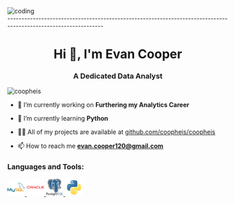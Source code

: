 <img align="left" alt="coding" width="750" src="https://media.istockphoto.com/id/1136639498/vector/automated-data-analysis-isometric-3d-banner-header.jpg?s=170667a&w=0&k=20&c=abYb8Xib0djBp-v240Bqf-PtntT2Cgv7AZvXOlmA-GA=">
----------------------------------------------------------------------------------------------------------------
<h1 align="center">Hi 👋, I'm Evan Cooper</h1>
<h3 align="center">A Dedicated Data Analyst</h3>

<p align="left"> <img src="https://komarev.com/ghpvc/?username=coopheis&label=Profile%20views&color=0e75b6&style=flat" alt="coopheis" /> </p>

- 🔭 I’m currently working on **Furthering my Analytics Career**

- 🌱 I’m currently learning **Python**

- 👨‍💻 All of my projects are available at [github.com/coopheis/coopheis](github.com/coopheis/coopheis)

- 📫 How to reach me **evan.cooper120@gmail.com**


<h3 align="left">Languages and Tools:</h3>
<p align="left"> <a href="https://www.mysql.com/" target="_blank" rel="noreferrer"> <img src="https://raw.githubusercontent.com/devicons/devicon/master/icons/mysql/mysql-original-wordmark.svg" alt="mysql" width="40" height="40"/> </a> <a href="https://www.oracle.com/" target="_blank" rel="noreferrer"> <img src="https://raw.githubusercontent.com/devicons/devicon/master/icons/oracle/oracle-original.svg" alt="oracle" width="40" height="40"/> </a> <a href="https://www.postgresql.org" target="_blank" rel="noreferrer"> <img src="https://raw.githubusercontent.com/devicons/devicon/master/icons/postgresql/postgresql-original-wordmark.svg" alt="postgresql" width="40" height="40"/> </a> <a href="https://www.python.org" target="_blank" rel="noreferrer"> <img src="https://raw.githubusercontent.com/devicons/devicon/master/icons/python/python-original.svg" alt="python" width="40" height="40"/> </a> </p>
